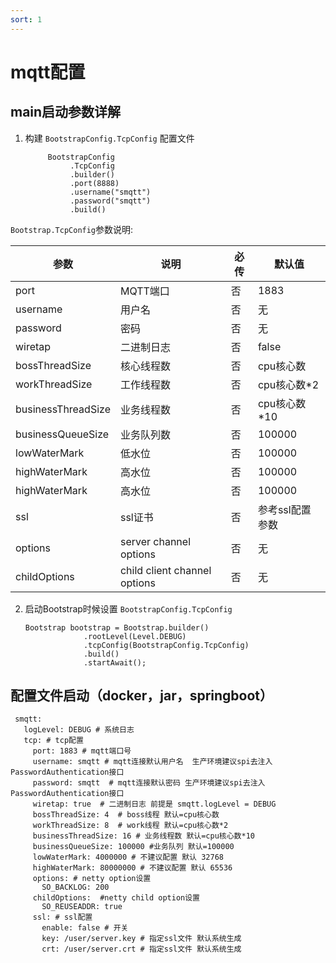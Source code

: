 ```yaml
---
sort: 1
---
```


# mqtt配置


## main启动参数详解

1. 构建 `BootstrapConfig.TcpConfig` 配置文件
    
    ```
         BootstrapConfig
              .TcpConfig
              .builder()
              .port(8888)
              .username("smqtt")
              .password("smqtt")
              .build()
    ```

`Bootstrap.TcpConfig`参数说明:

|  参数   | 说明  | 必传  |默认值  |
|  ----  | ----  |----  |----  |
| port  | MQTT端口 |否 |1883  |
| username  | 用户名 |否 |无  |
| password  | 密码 | 否|无  |
| wiretap  | 二进制日志 |否|false  |
| bossThreadSize  | 核心线程数 |否|cpu核心数  |
| workThreadSize  | 工作线程数 |否|cpu核心数*2  |
| businessThreadSize  | 业务线程数 |否|cpu核心数*10  |
| businessQueueSize  | 业务队列数 |否|100000  |
| lowWaterMark  | 低水位 |否|100000  |
| highWaterMark  | 高水位 |否|100000  |
| highWaterMark  | 高水位 |否|100000  |
| ssl  | ssl证书 |否|参考ssl配置参数  |
| options  | server channel options |否|无  |
| childOptions  | child client channel options |否|无  |



2. 启动Bootstrap时候设置 `BootstrapConfig.TcpConfig`

    ```
    Bootstrap bootstrap = Bootstrap.builder()
                 .rootLevel(Level.DEBUG)
                 .tcpConfig(BootstrapConfig.TcpConfig)
                 .build()
                 .startAwait();
    ```

## 配置文件启动（docker，jar，springboot）


   ```
    smqtt:
      logLevel: DEBUG # 系统日志
      tcp: # tcp配置
        port: 1883 # mqtt端口号
        username: smqtt # mqtt连接默认用户名  生产环境建议spi去注入PasswordAuthentication接口
        password: smqtt  # mqtt连接默认密码 生产环境建议spi去注入PasswordAuthentication接口
        wiretap: true  # 二进制日志 前提是 smqtt.logLevel = DEBUG
        bossThreadSize: 4  # boss线程 默认=cpu核心数
        workThreadSize: 8  # work线程 默认=cpu核心数*2
        businessThreadSize: 16 # 业务线程数 默认=cpu核心数*10
        businessQueueSize: 100000 #业务队列 默认=100000
        lowWaterMark: 4000000 # 不建议配置 默认 32768
        highWaterMark: 80000000 # 不建议配置 默认 65536
        options: # netty option设置
          SO_BACKLOG: 200
        childOptions:  #netty child option设置
          SO_REUSEADDR: true
        ssl: # ssl配置
          enable: false # 开关
          key: /user/server.key # 指定ssl文件 默认系统生成
          crt: /user/server.crt # 指定ssl文件 默认系统生成
   ```